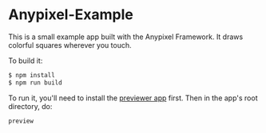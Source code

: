 # Anypixel-Example

This is a small example app built with the Anypixel Framework. 
It draws colorful squares wherever you touch.

To build it:

```sh
$ npm install
$ npm run build
```

To run it, you'll need to install the [previewer app](https://anypixel-storage.appspot.com/npm/anypixel-previewer.tar.gz) first. Then in the app's root directory, do:

```sh   
preview
```
